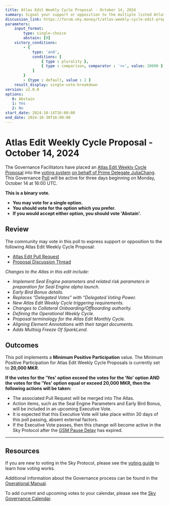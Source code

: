 ```yaml
---
title: Atlas Edit Weekly Cycle Proposal - October 14, 2024
summary: Signal your support or opposition to the multiple listed Atlas Edits in the weekly cycle. 
discussion_link: https://forum.sky.money/t/atlas-weekly-cycle-edit-proposal-week-of-october-14-2024-01/25324
parameters:
    input_format:
        type: single-choice
        abstain: [0]
    victory_conditions:
        - {
            type: 'and',
            conditions: [
                { type : plurality },
                { type : comparison, comparator : '>=', value: 20000 }
            ]
        }
        - {type : default, value : 2 }
    result_display: single-vote-breakdown
version: v2.0.0
options:
   0: Abstain
   1: Yes
   2: No
start_date: 2024-10-14T16:00:00
end_date: 2024-10-30T16:00:00
---
```

# Atlas Edit Weekly Cycle Proposal - October 14, 2024

The Governance Facilitators have placed an [Atlas Edit Weekly Cycle Proposal](https://sky-atlas.powerhouse.io/#A.1.9.2_Atlas_Edit_Weekly_Cycle-4a8ad9ad-5c5d-4994-9b46-f04c0e61ce59|0db30308) into the [voting system](https://vote.makerdao.com/polling) [on behalf of Prime Delegate JuliaChang](https://forum.sky.money/t/atlas-weekly-cycle-edit-proposal-week-of-october-14-2024-01/25324/2). This Governance [Poll](https://sky-atlas.powerhouse.io/#A.1.9.2_Atlas_Edit_Weekly_Cycle-4a8ad9ad-5c5d-4994-9b46-f04c0e61ce59%7C0db30308) will be active for three days beginning on Monday, October 14 at 16:00 UTC.

**This is a binary vote.**

- **You may vote for a single option.**
- **You should vote for the option which you prefer.**
- **If you would accept either option, you should vote 'Abstain'.**

## Review

The community may vote in this poll to express support or opposition to the following Atlas Edit Weekly Cycle Proposal:

- [Atlas Edit Pull Request](https://github.com/makerdao/next-gen-atlas/pull/40)
- [Proposal Discussion Thread](https://forum.sky.money/t/atlas-weekly-cycle-edit-proposal-week-of-october-14-2024-01/25324)

*Changes to the Atlas in this edit include:*
- *Implement Seal Engine parameters and related risk parameters in preparation for Seal Engine alpha launch.*
- *Early Bird Bonus details.*
- *Replaces “Delegated Votes” with “Delegated Voting Power.*
- *New Atlas Edit Weekly Cycle triggering requirements.*
- *Changes to Collateral Onboarding/Offboarding authority.*
- *Defining the Operational Weekly Cycle.*
- *Proposal terminology for the Atlas Edit Monthly Cycle.*
- *Aligning Element Annotations with their target documents.*
- *Adds Multisig Freeze Of SparkLend.*

## Outcomes

This poll implements a **Minimum Positive Participation** value. The Minimum Positive Participation for Atlas Edit Weekly Cycle Proposals is currently set to **20,000 MKR**.

**If the votes for the 'Yes' option exceed the votes for the 'No' option AND the votes for the 'Yes' option equal or exceed 20,000 MKR, then the following actions will be taken:**

- The associated Pull Request will be merged into The Atlas.
- Action items, such as the Seal Engine Parameters and Early Bird Bonus, will be included in an upcoming Executive Vote.
- It is expected that this Executive Vote will take place within 30 days of this poll passing, absent external factors.
- If the Executive Vote passes, then this change will become active in the Sky Protocol after the [GSM Pause Delay](https://sky-atlas.powerhouse.io/#A.1.8.2.1_Pause_Delay-a98b8227-95f6-4711-9d8d-f52cbc6ad2d0%7C0db30758e055) has expired.

---

## Resources

If you are new to voting in the Sky Protocol, please see the [voting guide](https://manual.makerdao.com/governance/voting-in-makerdao/on-chain-governance) to learn how voting works.

Additional information about the Governance process can be found in the [Operational Manual](https://manual.makerdao.com).

To add current and upcoming votes to your calendar, please see the [Sky Governance Calendar](https://manual.makerdao.com/makerdao/calendars/governance-calendar).
